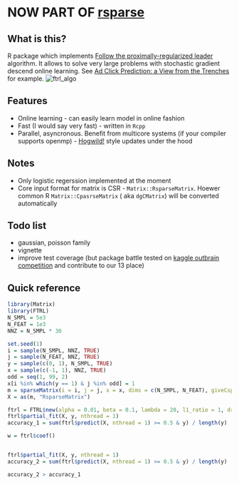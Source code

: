 # NOW PART OF [rsparse](https://github.com/dselivanov/rsparse)

## What is this?

R package which implements [Follow the proximally-regularized leader](http://www.jmlr.org/proceedings/papers/v15/mcmahan11b/mcmahan11b.pdf) algorithm. It allows to solve very large problems with stochastic gradient descend online learning. See [Ad Click Prediction: a View from the Trenches](https://www.eecs.tufts.edu/~dsculley/papers/ad-click-prediction.pdf) for example.
![ftrl_algo](docs/FTRL_algo.png)

## Features

- Online learning - can easily learn model in online fashion
- Fast (I would say very fast) - written in `Rcpp`
- Parallel, asyncronous. Benefit from multicore systems (if your compiler supports openmp) - [Hogwild!](https://arxiv.org/abs/1106.5730) style updates under the hood

## Notes

- Only logistic regerssion implemented at the moment
- Core input format for matrix is CSR - `Matrix::RsparseMatrix`. Hoewer common R `Matrix::CpasrseMatrix` ( aka `dgCMatrix`) will be converted automatically

## Todo list

- gaussian, poisson family
- vignette
- improve test coverage (but package battle tested on [kaggle outbrain competition](https://www.kaggle.com/c/outbrain-click-prediction) and contribute to our 13 place)

## Quick reference

```r
library(Matrix)
library(FTRL)
N_SMPL = 5e3
N_FEAT = 1e3
NNZ = N_SMPL * 30

set.seed(1)
i = sample(N_SMPL, NNZ, TRUE)
j = sample(N_FEAT, NNZ, TRUE)
y = sample(c(0, 1), N_SMPL, TRUE)
x = sample(c(-1, 1), NNZ, TRUE)
odd = seq(1, 99, 2)
x[i %in% which(y == 1) & j %in% odd] = 1
m = sparseMatrix(i = i, j = j, x = x, dims = c(N_SMPL, N_FEAT), giveCsparse = FALSE)
X = as(m, "RsparseMatrix")

ftrl = FTRL$new(alpha = 0.01, beta = 0.1, lambda = 20, l1_ratio = 1, dropout = 0)
ftrl$partial_fit(X, y, nthread = 1)
accuracy_1 = sum(ftrl$predict(X, nthread = 1) >= 0.5 & y) / length(y)

w = ftrl$coef()


ftrl$partial_fit(X, y, nthread = 1)
accuracy_2 = sum(ftrl$predict(X, nthread = 1) >= 0.5 & y) / length(y)

accuracy_2 > accuracy_1
```
